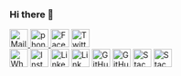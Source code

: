 ### Hi there 👋

<a href="mailto:amalshibusocial@gmail.com"><img alt="Mail" title="Mail" height="32" width="32" src="https://github.com/TheAmalShibu2/TheAmalShibu2/blob/master/icons/gmail.svg">
<a href="tel:9539774533"><img alt="phone" title="Call" height="32" width="32" src="https://github.com/TheAmalShibu2/TheAmalShibu2/blob/master/icons/phone.png"> 
<a href="https://www.facebook.com/amalshibu.kuriakose"><img alt="Facebook" title="Facebook" height="32" width="32" src="https://github.com/TheAmalShibu2/TheAmalShibu2/blob/master/icons/facebook.svg"></a>
<a href="https://twitter.com/TheAmalShibu"><img alt="Twitter" title="Twitter" height="32" width="32" src="https://github.com/TheAmalShibu2/TheAmalShibu2/blob/master/icons/twitter.svg"></a>  
<a href="https://wa.me/message/K57DCQU5WVN6G1"><img alt="WhatsApp" title="WhatsApp" height="32" width="32" src="https://github.com/TheAmalShibu2/TheAmalShibu2/blob/master/icons/whatsapp.svg"></a>
<a href="https://instagram.com/theamalshibu"><img alt="Instagram" title="Instagram" height="32" width="32" src="https://github.com/TheAmalShibu2/TheAmalShibu2/blob/master/icons/instagram.svg"></a>
<a href="https://www.linkedin.com/in/amalshibu"><img alt="Linkedin" title="Linkedin" height="32" width="32" src="https://github.com/TheAmalShibu2/TheAmalShibu2/blob/master/icons/linkedin.svg"></a>
<a href="http://amalshibu.me"><img alt="Link" title="AmalShibu.me" height="32" width="32" src="https://github.com/TheAmalShibu2/TheAmalShibu2/blob/master/icons/link.png"></a>
<a href="https://github.com/TheAmalShibu2"><img alt="GitHub" title="GitHub" height="32" width="32" src="https://github.com/TheAmalShibu2/TheAmalShibu2/blob/master/icons/github.svg"></a>
<a href="https://github.com/TheAmalShibu2"><img alt="GitHub" title="GitHub" height="32" width="32" src="https://github.com/TheAmalShibu2/TheAmalShibu2/blob/master/icons/github-octocat.svg"></a>
<a href="https://stackoverflow.com/users/13870702/amal-shibu"><img alt="Stackoverflow" title="Stackoverflow" height="32" width="32" src="https://github.com/TheAmalShibu2/TheAmalShibu2/blob/master/icons/stackoverflow.svg"></a>
<a href="https://stackexchange.com/users/19003621/amal-shibu"><img alt="Stackexchange" title="Stackexchange" height="32" width="32" src="https://github.com/TheAmalShibu2/TheAmalShibu2/blob/master/icons/stackexchange.svg"></a>
                    
<!--
**TheAmalShibu2/TheAmalShibu2** is a ✨ _special_ ✨ repository because its `README.md` (this file) appears on your GitHub profile.


Here are some ideas to get you started:

- 🔭 I’m currently working on ...
- 🌱 I’m currently learning ...
- 👯 I’m looking to collaborate on ...
- 🤔 I’m looking for help with ...
- 💬 Ask me about ...
- 📫 How to reach me: ...
- 😄 Pronouns: ...
- ⚡ Fun fact: ...
-->
